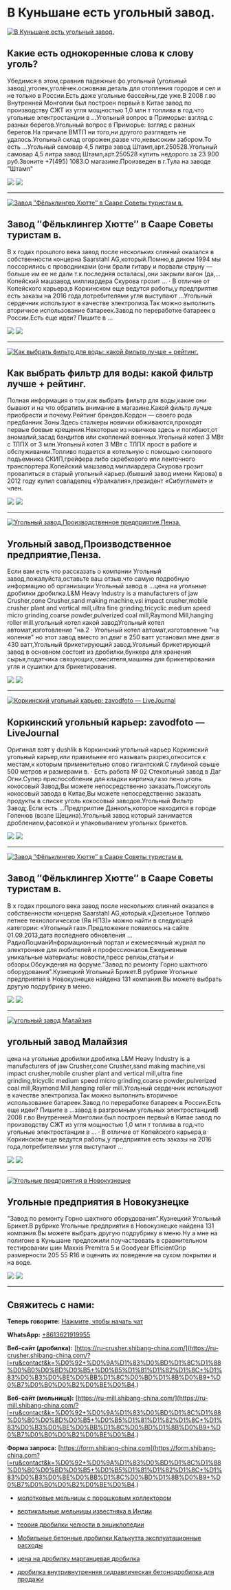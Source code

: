 # В Куньшане есть угольный завод.

<a href="https://swt.shibang-china.com/?l=ru&img&k=%D0%92+%D0%9A%D1%83%D0%BD%D1%8C%D1%88%D0%B0%D0%BD%D0%B5+%D0%B5%D1%81%D1%82%D1%8C+%D1%83%D0%B3%D0%BE%D0%BB%D1%8C%D0%BD%D1%8B%D0%B9+%D0%B7%D0%B0%D0%B2%D0%BE%D0%B4." target="_blank">![В Куньшане есть угольный завод.](http://static.shibang-china.com/all-800x300/268.jpg)</a>

## Какие есть однокоренные слова к слову уголь?
Убедимся в этом,сравнив падежные фо.угольный (угольный завод),уголек,уголёчек.основная деталь для отопления городов и сел и не только в России.Есть даже угольные бассейны,где уже.В 2008 г.во Внутренней Монголии был построен первый в Китае завод по производству СЖТ из угля мощностью 1,0 млн т топлива в год.что угольные электростанции в …Угольный вопрос в Приморье: взгляд с разных берегов.Угольный вопрос в Приморье: взгляд с разных берегов.На причале ВМТП ни того,ни другого разглядеть не удалось.Угольный склад огорожен,разве что,невысоким забором.То есть …Угольный самовар 4,5 литра завод Штамп,арт.250528.Угольный самовар 4,5 литра завод Штамп,арт.250528 купить недорого за 23 900 руб.Звоните +7(495) 1083.О магазине.Произведен в г.Тула на заводе &quot;Штамп&quot;


<a href="https://whatsapp.shibangsoft.com/WhatsApp.php" target="_blank" title="WhatsApp">![](http://static.shibang-china.com/icon/whatsapp.png)</a> <a href="https://swt.shibang-china.com/?l=ru&icon&k=%D0%92+%D0%9A%D1%83%D0%BD%D1%8C%D1%88%D0%B0%D0%BD%D0%B5+%D0%B5%D1%81%D1%82%D1%8C+%D1%83%D0%B3%D0%BE%D0%BB%D1%8C%D0%BD%D1%8B%D0%B9+%D0%B7%D0%B0%D0%B2%D0%BE%D0%B4." target="_blank">![](http://static.shibang-china.com/icon/chat-ru.png)</a>

---

<a href="https://swt.shibang-china.com/?l=ru&img&k=%D0%92+%D0%9A%D1%83%D0%BD%D1%8C%D1%88%D0%B0%D0%BD%D0%B5+%D0%B5%D1%81%D1%82%D1%8C+%D1%83%D0%B3%D0%BE%D0%BB%D1%8C%D0%BD%D1%8B%D0%B9+%D0%B7%D0%B0%D0%B2%D0%BE%D0%B4." target="_blank">![Завод ″Фёльклингер Хютте″ в Сааре Советы туристам в.](http://static.shibang-china.com/all-800x300/62.jpg)</a>

## Завод ″Фёльклингер Хютте″ в Сааре Советы туристам в.
В х годах прошлого века завод после нескольких слияний оказался в собственности концерна Saarstahl AG,который.Помню,в диком 1994 мы поссорились с проводниками (они брали гитару и порвали струну — больше им ее не дали т.к.последняя осталась),они закрыли вагон (да,…Копейский машзавод миллиардера Скурова грозит …&nbsp;&#0183;&#32;В отличие от Копейского карьера,в Коркинском еще ведутся работы,у предприятия есть заказы на 2016 года,потребителями угля выступают …Угольный сердечник используют в качестве электролиза.Так можно выполнить вторичное использование батареек.Завод по переработке батареек в России.Есть еще идеи? Пишите в …


<a href="https://whatsapp.shibangsoft.com/WhatsApp.php" target="_blank" title="WhatsApp">![](http://static.shibang-china.com/icon/whatsapp.png)</a> <a href="https://swt.shibang-china.com/?l=ru&icon&k=%D0%92+%D0%9A%D1%83%D0%BD%D1%8C%D1%88%D0%B0%D0%BD%D0%B5+%D0%B5%D1%81%D1%82%D1%8C+%D1%83%D0%B3%D0%BE%D0%BB%D1%8C%D0%BD%D1%8B%D0%B9+%D0%B7%D0%B0%D0%B2%D0%BE%D0%B4." target="_blank">![](http://static.shibang-china.com/icon/chat-ru.png)</a>

---

<a href="https://swt.shibang-china.com/?l=ru&img&k=%D0%92+%D0%9A%D1%83%D0%BD%D1%8C%D1%88%D0%B0%D0%BD%D0%B5+%D0%B5%D1%81%D1%82%D1%8C+%D1%83%D0%B3%D0%BE%D0%BB%D1%8C%D0%BD%D1%8B%D0%B9+%D0%B7%D0%B0%D0%B2%D0%BE%D0%B4." target="_blank">![Как выбрать фильтр для воды: какой фильтр лучше + рейтинг.](http://static.shibang-china.com/all-800x300/58.jpg)</a>

## Как выбрать фильтр для воды: какой фильтр лучше + рейтинг.
Полная информация о том,как выбрать фильтр для воды,какие они бывают и на что обратить внимание в магазине.Какой фильтр лучше приобрести и почему.Рейтинг брендов.Кордон — своего рода предбанник Зоны.Здесь сталкеры новички обживаются,проходят первые боевые крещения.Некоторые из новичков здесь и погибают,от аномалий,засад бандитов или скоплений военных.Угольный котел 3 МВт с ТЛПХ от 3 млн.Угольный котел 3 МВт с ТЛПХ прост в работе и обслуживании.Топливо подается в котельную с помощью скипового подъемника СКИП,грейфера либо скребкового или ленточного транспортера.Копейский машзавод миллиардера Скурова грозит провалиться в старый угольный карьер.(бывший завод имени Кирова) в 2012 году купил совладелец &#171;Уралкалия&#187;,президент &#171;Сибуглемет&#187; и член.


<a href="https://whatsapp.shibangsoft.com/WhatsApp.php" target="_blank" title="WhatsApp">![](http://static.shibang-china.com/icon/whatsapp.png)</a> <a href="https://swt.shibang-china.com/?l=ru&icon&k=%D0%92+%D0%9A%D1%83%D0%BD%D1%8C%D1%88%D0%B0%D0%BD%D0%B5+%D0%B5%D1%81%D1%82%D1%8C+%D1%83%D0%B3%D0%BE%D0%BB%D1%8C%D0%BD%D1%8B%D0%B9+%D0%B7%D0%B0%D0%B2%D0%BE%D0%B4." target="_blank">![](http://static.shibang-china.com/icon/chat-ru.png)</a>

---

<a href="https://swt.shibang-china.com/?l=ru&img&k=%D0%92+%D0%9A%D1%83%D0%BD%D1%8C%D1%88%D0%B0%D0%BD%D0%B5+%D0%B5%D1%81%D1%82%D1%8C+%D1%83%D0%B3%D0%BE%D0%BB%D1%8C%D0%BD%D1%8B%D0%B9+%D0%B7%D0%B0%D0%B2%D0%BE%D0%B4." target="_blank">![Угольный завод,Производственное предприятие,Пенза.](http://static.shibang-china.com/all-800x300/1128.jpg)</a>

## Угольный завод,Производственное предприятие,Пенза.
Если вам есть что рассказать о компании Угольный завод,пожалуйста,оставьте ваш отзыв.что самую подробную информацию об организации Угольный завод в …цена на угольные дробилки дробилка.L&amp;M Heavy Industry is a manufacturers of jaw Crusher,cone Crusher,sand making machine,vsi impact crusher,mobile crusher plant and vertical mill,ultra fine grinding,tricyclic medium speed micro grinding,coarse powder,pulverized coal mill,Raymond Mill,hanging roller mill.угольный котел какой заводУгольный котел автомат,изготовление &quot;на.2 &#183; Угольный котел автомат,изготовление &quot;на коленке&quot; но этот завод вместо эл.двиг в 250 ватт установил мне двиг.в 430 ватт,Угольный брикетирующий завод.Угольный брикетирующий завод в основном состоит из дробилки,бункера для хранения сырья,податчика связующих,смесителя,машины для брикетирования угля и сушилки для брикетирования.


<a href="https://whatsapp.shibangsoft.com/WhatsApp.php" target="_blank" title="WhatsApp">![](http://static.shibang-china.com/icon/whatsapp.png)</a> <a href="https://swt.shibang-china.com/?l=ru&icon&k=%D0%92+%D0%9A%D1%83%D0%BD%D1%8C%D1%88%D0%B0%D0%BD%D0%B5+%D0%B5%D1%81%D1%82%D1%8C+%D1%83%D0%B3%D0%BE%D0%BB%D1%8C%D0%BD%D1%8B%D0%B9+%D0%B7%D0%B0%D0%B2%D0%BE%D0%B4." target="_blank">![](http://static.shibang-china.com/icon/chat-ru.png)</a>

---

<a href="https://swt.shibang-china.com/?l=ru&img&k=%D0%92+%D0%9A%D1%83%D0%BD%D1%8C%D1%88%D0%B0%D0%BD%D0%B5+%D0%B5%D1%81%D1%82%D1%8C+%D1%83%D0%B3%D0%BE%D0%BB%D1%8C%D0%BD%D1%8B%D0%B9+%D0%B7%D0%B0%D0%B2%D0%BE%D0%B4." target="_blank">![Коркинский угольный карьер: zavodfoto — LiveJournal](http://static.shibang-china.com/all-800x300/1291.jpg)</a>

## Коркинский угольный карьер: zavodfoto — LiveJournal
Оригинал взят у dushlik в Коркинский угольный карьер Коркинский угольный карьер,или правильнее его называть разрез,относится к местам,к которым применительно слово гигантский.С глубиной свыше 500 метров и размерами в.&nbsp;&#0183;&#32;Есть работа № 02 Стекольный завод в Даг Огни.Супер приспособления для кладки кирпича,газо пено.уголь кокосовый Завод,Вы можете непосредственно заказать.Поискуголь кокосовый завода в Китае,Вы можете непосредственно заказать продукты в списке уголь кокосовый заводов.Угольный Фильтр Завод;.Если есть …Предприятие Данколь,которое находится в городе Голенюв (возле Щецина).Угольный завод который занимается дроблением,фасовкой и упаковыванием угольных брикетов.


<a href="https://whatsapp.shibangsoft.com/WhatsApp.php" target="_blank" title="WhatsApp">![](http://static.shibang-china.com/icon/whatsapp.png)</a> <a href="https://swt.shibang-china.com/?l=ru&icon&k=%D0%92+%D0%9A%D1%83%D0%BD%D1%8C%D1%88%D0%B0%D0%BD%D0%B5+%D0%B5%D1%81%D1%82%D1%8C+%D1%83%D0%B3%D0%BE%D0%BB%D1%8C%D0%BD%D1%8B%D0%B9+%D0%B7%D0%B0%D0%B2%D0%BE%D0%B4." target="_blank">![](http://static.shibang-china.com/icon/chat-ru.png)</a>

---

<a href="https://swt.shibang-china.com/?l=ru&img&k=%D0%92+%D0%9A%D1%83%D0%BD%D1%8C%D1%88%D0%B0%D0%BD%D0%B5+%D0%B5%D1%81%D1%82%D1%8C+%D1%83%D0%B3%D0%BE%D0%BB%D1%8C%D0%BD%D1%8B%D0%B9+%D0%B7%D0%B0%D0%B2%D0%BE%D0%B4." target="_blank">![Завод ″Фёльклингер Хютте″ в Сааре Советы туристам в.](http://static.shibang-china.com/all-800x300/1467.jpg)</a>

## Завод ″Фёльклингер Хютте″ в Сааре Советы туристам в.
В х годах прошлого века завод после нескольких слияний оказался в собственности концерна Saarstahl AG,который.&#171;Дизельное Топливо летнее технологическое (Яя НПЗ)&#187; можно найти в следующей категории: &#171;Угольный газ&#187;.Предложение появилось на сайте 01.09.2013,дата последнего обновления …РадиоЛоцманИнформационный портал и ежемесячный журнал по электронике для любителей и профессионалов.Ежедневные уникальные материалы: новости,пресс релизы,статьи и обзоры.Обсуждения на форуме.&quot;Завод по ремонту Горно шахтного оборудования&quot;.Кузнецкий Угольный Брикет.В рубрике Угольные предприятия в Новокузнецке найдена 131 компания.Вы можете выбрать другую подрубрику в меню.


<a href="https://whatsapp.shibangsoft.com/WhatsApp.php" target="_blank" title="WhatsApp">![](http://static.shibang-china.com/icon/whatsapp.png)</a> <a href="https://swt.shibang-china.com/?l=ru&icon&k=%D0%92+%D0%9A%D1%83%D0%BD%D1%8C%D1%88%D0%B0%D0%BD%D0%B5+%D0%B5%D1%81%D1%82%D1%8C+%D1%83%D0%B3%D0%BE%D0%BB%D1%8C%D0%BD%D1%8B%D0%B9+%D0%B7%D0%B0%D0%B2%D0%BE%D0%B4." target="_blank">![](http://static.shibang-china.com/icon/chat-ru.png)</a>

---

<a href="https://swt.shibang-china.com/?l=ru&img&k=%D0%92+%D0%9A%D1%83%D0%BD%D1%8C%D1%88%D0%B0%D0%BD%D0%B5+%D0%B5%D1%81%D1%82%D1%8C+%D1%83%D0%B3%D0%BE%D0%BB%D1%8C%D0%BD%D1%8B%D0%B9+%D0%B7%D0%B0%D0%B2%D0%BE%D0%B4." target="_blank">![угольный завод Малайзия](http://static.shibang-china.com/all-800x300/434.jpg)</a>

## угольный завод Малайзия
цена на угольные дробилки дробилка.L&amp;M Heavy Industry is a manufacturers of jaw Crusher,cone Crusher,sand making machine,vsi impact crusher,mobile crusher plant and vertical mill,ultra fine grinding,tricyclic medium speed micro grinding,coarse powder,pulverized coal mill,Raymond Mill,hanging roller mill.Угольный сердечник используют в качестве электролиза.Так можно выполнить вторичное использование батареек.Завод по переработке батареек в России.Есть еще идеи? Пишите в …завод в разгромным угольных электростанцииВ 2008 г.во Внутренней Монголии был построен первый в Китае завод по производству СЖТ из угля мощностью 1,0 млн т топлива в год.что угольные электростанции в …&nbsp;&#0183;&#32;В отличие от Копейского карьера,в Коркинском еще ведутся работы,у предприятия есть заказы на 2016 года,потребителями угля выступают …


<a href="https://whatsapp.shibangsoft.com/WhatsApp.php" target="_blank" title="WhatsApp">![](http://static.shibang-china.com/icon/whatsapp.png)</a> <a href="https://swt.shibang-china.com/?l=ru&icon&k=%D0%92+%D0%9A%D1%83%D0%BD%D1%8C%D1%88%D0%B0%D0%BD%D0%B5+%D0%B5%D1%81%D1%82%D1%8C+%D1%83%D0%B3%D0%BE%D0%BB%D1%8C%D0%BD%D1%8B%D0%B9+%D0%B7%D0%B0%D0%B2%D0%BE%D0%B4." target="_blank">![](http://static.shibang-china.com/icon/chat-ru.png)</a>

---

<a href="https://swt.shibang-china.com/?l=ru&img&k=%D0%92+%D0%9A%D1%83%D0%BD%D1%8C%D1%88%D0%B0%D0%BD%D0%B5+%D0%B5%D1%81%D1%82%D1%8C+%D1%83%D0%B3%D0%BE%D0%BB%D1%8C%D0%BD%D1%8B%D0%B9+%D0%B7%D0%B0%D0%B2%D0%BE%D0%B4." target="_blank">![Угольные предприятия в Новокузнецке](http://static.shibang-china.com/all-800x300/1163.jpg)</a>

## Угольные предприятия в Новокузнецке
&quot;Завод по ремонту Горно шахтного оборудования&quot;.Кузнецкий Угольный Брикет.В рубрике Угольные предприятия в Новокузнецке найдена 131 компания.Вы можете выбрать другую подрубрику в меню.Ну а мне на полигоне в Куньшане предложили поучаствовать в сравнительном тестировании шин Maxxis Premitra 5 и Goodyear EfficientGrip размерности 205 55 R16 и оценить их поведение на сухом покрытии и на воде.

<a href="https://whatsapp.shibangsoft.com/WhatsApp.php" target="_blank" title="WhatsApp">![](http://static.shibang-china.com/icon/whatsapp.png)</a> <a href="https://swt.shibang-china.com/?l=ru&icon&k=%D0%92+%D0%9A%D1%83%D0%BD%D1%8C%D1%88%D0%B0%D0%BD%D0%B5+%D0%B5%D1%81%D1%82%D1%8C+%D1%83%D0%B3%D0%BE%D0%BB%D1%8C%D0%BD%D1%8B%D0%B9+%D0%B7%D0%B0%D0%B2%D0%BE%D0%B4." target="_blank">![](http://static.shibang-china.com/icon/chat-ru.png)</a>

---
## Свяжитесь с нами:

**Теперь говорите:** [Нажмите, чтобы начать чат](https://swt.shibang-china.com?l=ru&contact&k=%D0%92+%D0%9A%D1%83%D0%BD%D1%8C%D1%88%D0%B0%D0%BD%D0%B5+%D0%B5%D1%81%D1%82%D1%8C+%D1%83%D0%B3%D0%BE%D0%BB%D1%8C%D0%BD%D1%8B%D0%B9+%D0%B7%D0%B0%D0%B2%D0%BE%D0%B4.)

**WhatsApp:**  [+8613621919955](https://whatsapp.shibangsoft.com/WhatsApp.php)

**Веб-сайт (дробилка):** [https://ru-crusher.shibang-china.com/](https://ru-crusher.shibang-china.com/?l=ru&contact&k=%D0%92+%D0%9A%D1%83%D0%BD%D1%8C%D1%88%D0%B0%D0%BD%D0%B5+%D0%B5%D1%81%D1%82%D1%8C+%D1%83%D0%B3%D0%BE%D0%BB%D1%8C%D0%BD%D1%8B%D0%B9+%D0%B7%D0%B0%D0%B2%D0%BE%D0%B4.)

**Веб-сайт (мельница):** [https://ru-mill.shibang-china.com/](https://ru-mill.shibang-china.com/?l=ru&contact&k=%D0%92+%D0%9A%D1%83%D0%BD%D1%8C%D1%88%D0%B0%D0%BD%D0%B5+%D0%B5%D1%81%D1%82%D1%8C+%D1%83%D0%B3%D0%BE%D0%BB%D1%8C%D0%BD%D1%8B%D0%B9+%D0%B7%D0%B0%D0%B2%D0%BE%D0%B4.)

**Форма запроса:** [https://form.shibang-china.com](https://form.shibang-china.com?l=ru&contact&k=%D0%92+%D0%9A%D1%83%D0%BD%D1%8C%D1%88%D0%B0%D0%BD%D0%B5+%D0%B5%D1%81%D1%82%D1%8C+%D1%83%D0%B3%D0%BE%D0%BB%D1%8C%D0%BD%D1%8B%D0%B9+%D0%B7%D0%B0%D0%B2%D0%BE%D0%B4.)

* [молотковые мельницы с порошковым коллектором](../135/%D0%BC%D0%BE%D0%BB%D0%BE%D1%82%D0%BA%D0%BE%D0%B2%D1%8B%D0%B5%20%D0%BC%D0%B5%D0%BB%D1%8C%D0%BD%D0%B8%D1%86%D1%8B%20%D1%81%20%D0%BF%D0%BE%D1%80%D0%BE%D1%88%D0%BA%D0%BE%D0%B2%D1%8B%D0%BC%20%D0%BA%D0%BE%D0%BB%D0%BB%D0%B5%D0%BA%D1%82%D0%BE%D1%80%D0%BE%D0%BC.md)

* [вертикальные мельницы известняка в Индии](../131/%D0%B2%D0%B5%D1%80%D1%82%D0%B8%D0%BA%D0%B0%D0%BB%D1%8C%D0%BD%D1%8B%D0%B5%20%D0%BC%D0%B5%D0%BB%D1%8C%D0%BD%D0%B8%D1%86%D1%8B%20%D0%B8%D0%B7%D0%B2%D0%B5%D1%81%D1%82%D0%BD%D1%8F%D0%BA%D0%B0%20%D0%B2%20%D0%98%D0%BD%D0%B4%D0%B8%D0%B8.md)

* [теория дробилки челюсти в энциклопедии](../135/%D1%82%D0%B5%D0%BE%D1%80%D0%B8%D1%8F%20%D0%B4%D1%80%D0%BE%D0%B1%D0%B8%D0%BB%D0%BA%D0%B8%20%D1%87%D0%B5%D0%BB%D1%8E%D1%81%D1%82%D0%B8%20%D0%B2%20%D1%8D%D0%BD%D1%86%D0%B8%D0%BA%D0%BB%D0%BE%D0%BF%D0%B5%D0%B4%D0%B8%D0%B8.md)

* [Мобильные бетонные дробилки Калькутта эксплуатационные расходы](../132/%D0%9C%D0%BE%D0%B1%D0%B8%D0%BB%D1%8C%D0%BD%D1%8B%D0%B5%20%D0%B1%D0%B5%D1%82%D0%BE%D0%BD%D0%BD%D1%8B%D0%B5%20%D0%B4%D1%80%D0%BE%D0%B1%D0%B8%D0%BB%D0%BA%D0%B8%20%D0%9A%D0%B0%D0%BB%D1%8C%D0%BA%D1%83%D1%82%D1%82%D0%B0%20%D1%8D%D0%BA%D1%81%D0%BF%D0%BB%D1%83%D0%B0%D1%82%D0%B0%D1%86%D0%B8%D0%BE%D0%BD%D0%BD%D1%8B%D0%B5%20%D1%80%D0%B0%D1%81%D1%85%D0%BE%D0%B4%D1%8B.md)

* [цена на дробилку марганцевая дробилка](../131/%D1%86%D0%B5%D0%BD%D0%B0%20%D0%BD%D0%B0%20%D0%B4%D1%80%D0%BE%D0%B1%D0%B8%D0%BB%D0%BA%D1%83%20%D0%BC%D0%B0%D1%80%D0%B3%D0%B0%D0%BD%D1%86%D0%B5%D0%B2%D0%B0%D1%8F%20%D0%B4%D1%80%D0%BE%D0%B1%D0%B8%D0%BB%D0%BA%D0%B0.md)

* [дробилка внутривнутренняя гидравлическая бетонодробилка для продажи](../133/%D0%B4%D1%80%D0%BE%D0%B1%D0%B8%D0%BB%D0%BA%D0%B0%20%D0%B2%D0%BD%D1%83%D1%82%D1%80%D0%B8%D0%B2%D0%BD%D1%83%D1%82%D1%80%D0%B5%D0%BD%D0%BD%D1%8F%D1%8F%20%D0%B3%D0%B8%D0%B4%D1%80%D0%B0%D0%B2%D0%BB%D0%B8%D1%87%D0%B5%D1%81%D0%BA%D0%B0%D1%8F%20%D0%B1%D0%B5%D1%82%D0%BE%D0%BD%D0%BE%D0%B4%D1%80%D0%BE%D0%B1%D0%B8%D0%BB%D0%BA%D0%B0%20%D0%B4%D0%BB%D1%8F%20%D0%BF%D1%80%D0%BE%D0%B4%D0%B0%D0%B6%D0%B8.md)